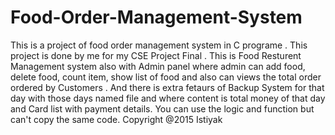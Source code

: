 # Food-Order-Management-System
This is a project of food order management system in C programe . This project is done by me for my CSE Project Final . This is Food Resturent Management system also with Admin panel where admin can add food, delete food, count item, show list of food and also can views the total order ordered by Customers . And there is extra fetaurs of Backup System for that day with those days named file and where content is total money of that day and Card list with payment details.
You can use the logic and function but can't copy the same code.
Copyright @2015 Istiyak
